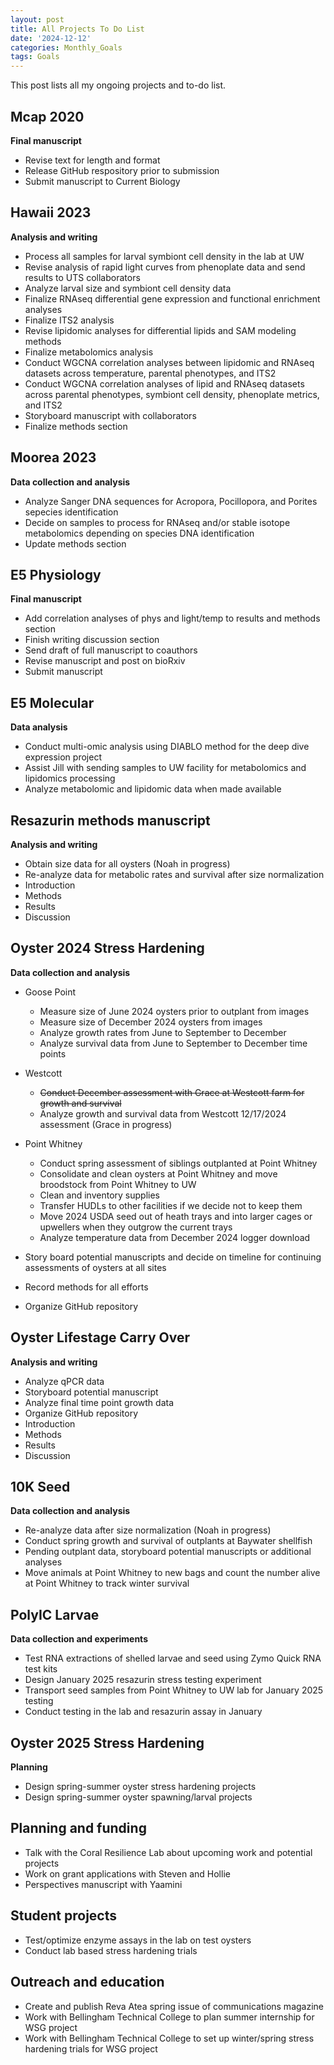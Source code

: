 ```yaml
---
layout: post
title: All Projects To Do List
date: '2024-12-12'
categories: Monthly_Goals
tags: Goals
---
```


This post lists all my ongoing projects and to-do list.  
  
## Mcap 2020   
**Final manuscript**   

- Revise text for length and format 
- Release GitHub respository prior to submission 
- Submit manuscript to Current Biology 

## Hawaii 2023   
**Analysis and writing**   

- Process all samples for larval symbiont cell density in the lab at UW 
- Revise analysis of rapid light curves from phenoplate data and send results to UTS collaborators 
- Analyze larval size and symbiont cell density data 
- Finalize RNAseq differential gene expression and functional enrichment analyses 
- Finalize ITS2 analysis
- Revise lipidomic analyses for differential lipids and SAM modeling methods 
- Finalize metabolomics analysis 
- Conduct WGCNA correlation analyses between lipidomic and RNAseq datasets across temperature, parental phenotypes, and ITS2 
- Conduct WGCNA correlation analyses of lipid and RNAseq datasets across parental phenotypes, symbiont cell density, phenoplate metrics, and ITS2 
- Storyboard manuscript with collaborators 
- Finalize methods section 

## Moorea 2023   
**Data collection and analysis**   

- Analyze Sanger DNA sequences for Acropora, Pocillopora, and Porites sepecies identification 
- Decide on samples to process for RNAseq and/or stable isotope metabolomics depending on species DNA identification 
- Update methods section 

## E5 Physiology     
**Final manuscript**   

- Add correlation analyses of phys and light/temp to results and methods section 
- Finish writing discussion section 
- Send draft of full manuscript to coauthors 
- Revise manuscript and post on bioRxiv 
- Submit manuscript

## E5 Molecular   
**Data analysis** 

- Conduct multi-omic analysis using DIABLO method for the deep dive expression project 
- Assist Jill with sending samples to UW facility for metabolomics and lipidomics processing 
- Analyze metabolomic and lipidomic data when made available

## Resazurin methods manuscript   
**Analysis and writing** 

- Obtain size data for all oysters (Noah in progress)
- Re-analyze data for metabolic rates and survival after size normalization 
- Introduction
- Methods
- Results
- Discussion

## Oyster 2024 Stress Hardening   
**Data collection and analysis** 

- Goose Point
	- Measure size of June 2024 oysters prior to outplant from images 
	- Measure size of December 2024 oysters from images
	- Analyze growth rates from June to September to December 
	- Analyze survival data from June to September to December time points 
  
- Westcott
	- ~~Conduct December assessment with Grace at Westcott farm for growth and survival~~ 
	- Analyze growth and survival data from Westcott 12/17/2024 assessment (Grace in progress)
  
- Point Whitney 
	- Conduct spring assessment of siblings outplanted at Point Whitney 
	- Consolidate and clean oysters at Point Whitney and move broodstock from Point Whitney to UW 
	- Clean and inventory supplies 
	- Transfer HUDLs to other facilities if we decide not to keep them 
	- Move 2024 USDA seed out of heath trays and into larger cages or upwellers when they outgrow the current trays 
	- Analyze temperature data from December 2024 logger download
  
- Story board potential manuscripts and decide on timeline for continuing assessments of oysters at all sites
- Record methods for all efforts 
- Organize GitHub repository

## Oyster Lifestage Carry Over 
**Analysis and writing** 

- Analyze qPCR data 
- Storyboard potential manuscript 
- Analyze final time point growth data 
- Organize GitHub repository 
- Introduction 
- Methods 
- Results 
- Discussion 

## 10K Seed    
**Data collection and analysis**   

- Re-analyze data after size normalization (Noah in progress) 
- Conduct spring growth and survival of outplants at Baywater shellfish 
- Pending outplant data, storyboard potential manuscripts or additional analyses 
- Move animals at Point Whitney to new bags and count the number alive at Point Whitney to track winter survival

## PolyIC Larvae   
**Data collection and experiments**   

- Test RNA extractions of shelled larvae and seed using Zymo Quick RNA test kits 
- Design January 2025 resazurin stress testing experiment 
- Transport seed samples from Point Whitney to UW lab for January 2025 testing 
- Conduct testing in the lab and resazurin assay in January 

## Oyster 2025 Stress Hardening   
**Planning**   

- Design spring-summer oyster stress hardening projects  
- Design spring-summer oyster spawning/larval projects 

## Planning and funding    

- Talk with the Coral Resilience Lab about upcoming work and potential projects 
- Work on grant applications with Steven and Hollie 
- Perspectives manuscript with Yaamini

## Student projects   

- Test/optimize enzyme assays in the lab on test oysters 
- Conduct lab based stress hardening trials

## Outreach and education   

- Create and publish Reva Atea spring issue of communications magazine 
- Work with Bellingham Technical College to plan summer internship for WSG project
- Work with Bellingham Technical College to set up winter/spring stress hardening trials for WSG project


